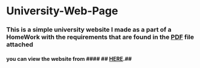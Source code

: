 # University-Web-Page
### This is a simple university website I made as a part of a **HomeWork**  with the requirements that are found in the [PDF](https://github.com/RadwanH/University-Web-Page/blob/main/BIM222_HW1.pdf) file attached  ###

#### you can view the website from #### ## [**HERE**](https://radwanh.github.io/University-Web-Page/).##
